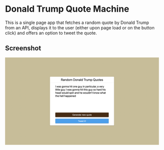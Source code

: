 # Donald Trump Quote Machine

This is a single page app that fetches a random quote by Donald Trump from an API, displays it to the user (either upon page load or on the button click) and offers an option to tweet the quote.

## Screenshot

![main page](https://github.com/Ayo-Show/Random-Quote-Machine/blob/main/quotes.png)